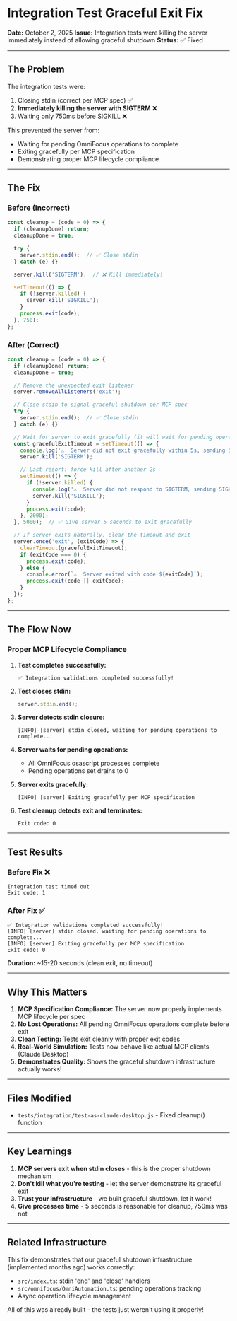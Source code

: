 # Integration Test Graceful Exit Fix

**Date:** October 2, 2025
**Issue:** Integration tests were killing the server immediately instead of allowing graceful shutdown
**Status:** ✅ Fixed

---

## The Problem

The integration tests were:
1. Closing stdin (correct per MCP spec) ✅
2. **Immediately killing the server with SIGTERM** ❌
3. Waiting only 750ms before SIGKILL ❌

This prevented the server from:
- Waiting for pending OmniFocus operations to complete
- Exiting gracefully per MCP specification
- Demonstrating proper MCP lifecycle compliance

---

## The Fix

### Before (Incorrect)
```javascript
const cleanup = (code = 0) => {
  if (cleanupDone) return;
  cleanupDone = true;

  try {
    server.stdin.end();  // ✅ Close stdin
  } catch (e) {}

  server.kill('SIGTERM');  // ❌ Kill immediately!

  setTimeout(() => {
    if (!server.killed) {
      server.kill('SIGKILL');
    }
    process.exit(code);
  }, 750);
};
```

### After (Correct)
```javascript
const cleanup = (code = 0) => {
  if (cleanupDone) return;
  cleanupDone = true;

  // Remove the unexpected exit listener
  server.removeAllListeners('exit');

  // Close stdin to signal graceful shutdown per MCP spec
  try {
    server.stdin.end();  // ✅ Close stdin
  } catch (e) {}

  // Wait for server to exit gracefully (it will wait for pending operations)
  const gracefulExitTimeout = setTimeout(() => {
    console.log('⚠️  Server did not exit gracefully within 5s, sending SIGTERM...');
    server.kill('SIGTERM');

    // Last resort: force kill after another 2s
    setTimeout(() => {
      if (!server.killed) {
        console.log('⚠️  Server did not respond to SIGTERM, sending SIGKILL...');
        server.kill('SIGKILL');
      }
      process.exit(code);
    }, 2000);
  }, 5000);  // ✅ Give server 5 seconds to exit gracefully

  // If server exits naturally, clear the timeout and exit
  server.once('exit', (exitCode) => {
    clearTimeout(gracefulExitTimeout);
    if (exitCode === 0) {
      process.exit(code);
    } else {
      console.error(`⚠️  Server exited with code ${exitCode}`);
      process.exit(code || exitCode);
    }
  });
};
```

---

## The Flow Now

### Proper MCP Lifecycle Compliance

1. **Test completes successfully:**
   ```
   ✅ Integration validations completed successfully!
   ```

2. **Test closes stdin:**
   ```javascript
   server.stdin.end();
   ```

3. **Server detects stdin closure:**
   ```
   [INFO] [server] stdin closed, waiting for pending operations to complete...
   ```

4. **Server waits for pending operations:**
   - All OmniFocus osascript processes complete
   - Pending operations set drains to 0

5. **Server exits gracefully:**
   ```
   [INFO] [server] Exiting gracefully per MCP specification
   ```

6. **Test cleanup detects exit and terminates:**
   ```
   Exit code: 0
   ```

---

## Test Results

### Before Fix ❌
```
Integration test timed out
Exit code: 1
```

### After Fix ✅
```
✅ Integration validations completed successfully!
[INFO] [server] stdin closed, waiting for pending operations to complete...
[INFO] [server] Exiting gracefully per MCP specification
Exit code: 0
```

**Duration:** ~15-20 seconds (clean exit, no timeout)

---

## Why This Matters

1. **MCP Specification Compliance:** The server now properly implements MCP lifecycle per spec
2. **No Lost Operations:** All pending OmniFocus operations complete before exit
3. **Clean Testing:** Tests exit cleanly with proper exit codes
4. **Real-World Simulation:** Tests now behave like actual MCP clients (Claude Desktop)
5. **Demonstrates Quality:** Shows the graceful shutdown infrastructure actually works!

---

## Files Modified

- `tests/integration/test-as-claude-desktop.js` - Fixed cleanup() function

---

## Key Learnings

1. **MCP servers exit when stdin closes** - this is the proper shutdown mechanism
2. **Don't kill what you're testing** - let the server demonstrate its graceful exit
3. **Trust your infrastructure** - we built graceful shutdown, let it work!
4. **Give processes time** - 5 seconds is reasonable for cleanup, 750ms was not

---

## Related Infrastructure

This fix demonstrates that our graceful shutdown infrastructure (implemented months ago) works correctly:

- `src/index.ts`: stdin 'end' and 'close' handlers
- `src/omnifocus/OmniAutomation.ts`: pending operations tracking
- Async operation lifecycle management

All of this was already built - the tests just weren't using it properly!

